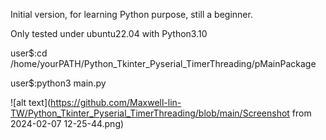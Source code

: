 
  Initial version, for learning Python purpose, still a beginner.
  
  Only tested under ubuntu22.04 with Python3.10
  
  user$:cd /home/yourPATH/Python_Tkinter_Pyserial_TimerThreading/pMainPackage 
  
  user$:python3 main.py

  ![alt text](https://github.com/Maxwell-lin-TW/Python_Tkinter_Pyserial_TimerThreading/blob/main/Screenshot from 2024-02-07 12-25-44.png)

  
